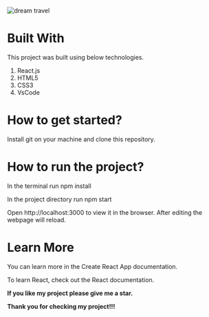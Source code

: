 
![dream travel](https://user-images.githubusercontent.com/79240706/129153524-6dfd91b4-1c28-468f-9e71-b19ef3a9698c.PNG)

# **Built With**

This project was built using below technologies.

1. React.js
2. HTML5
3. CSS3
4. VsCode

# **How to get started?**

Install git on your machine and clone this repository.

# **How to run the project?**

In the terminal run npm install

In the project directory run npm start

Open http://localhost:3000 to view it in the browser. After editing the webpage will reload.

# **Learn More**

You can learn more in the Create React App documentation.

To learn React, check out the React documentation.

**If you like my project please give me a star.**

**Thank you for checking my project!!!**
